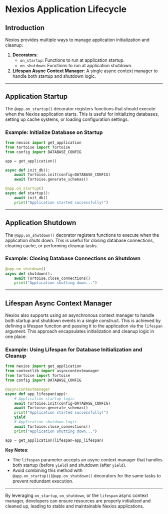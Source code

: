 # Nexios Application Lifecycle

## Introduction

Nexios provides multiple ways to manage application initialization and cleanup:

1. **Decorators**:
   - `on_startup`: Functions to run at application startup.
   - `on_shutdown`: Functions to run at application shutdown.
2. **Lifespan Async Context Manager**: A single async context manager to handle both startup and shutdown logic.

---

## Application Startup

The `@app.on_startup()` decorator registers functions that should execute when the Nexios application starts. This is useful for initializing databases, setting up cache systems, or loading configuration settings.

### Example: Initialize Database on Startup
```python
from nexios import get_application
from tortoise import Tortoise
from config import DATABASE_CONFIG

app = get_application()

async def init_db():
    await Tortoise.init(config=DATABASE_CONFIG)
    await Tortoise.generate_schemas()

@app.on_startup()
async def startup():
    await init_db()
    print("Application started successfully!")
```

---

## Application Shutdown

The `@app.on_shutdown()` decorator registers functions to execute when the application shuts down. This is useful for closing database connections, clearing cache, or performing cleanup tasks.

### Example: Closing Database Connections on Shutdown
```python
@app.on_shutdown()
async def shutdown():
    await Tortoise.close_connections()
    print("Application shutting down...")
```

---

## Lifespan Async Context Manager

Nexios also supports using an asynchronous context manager to handle both startup and shutdown events in a single construct. This is achieved by defining a lifespan function and passing it to the application via the `lifespan` argument. This approach encapsulates initialization and cleanup logic in one place.

### Example: Using Lifespan for Database Initialization and Cleanup
```python
from nexios import get_application
from contextlib import asynccontextmanager
from tortoise import Tortoise
from config import DATABASE_CONFIG

@asynccontextmanager
async def app_lifespan(app):
    # Application startup logic
    await Tortoise.init(config=DATABASE_CONFIG)
    await Tortoise.generate_schemas()
    print("Application started successfully!")
    yield
    # Application shutdown logic
    await Tortoise.close_connections()
    print("Application shutting down...")

app = get_application(lifespan=app_lifespan)
```

**Key Notes**:
- The `lifespan` parameter accepts an async context manager that handles both startup (before `yield`) and shutdown (after `yield`).
- Avoid combining this method with `@app.on_startup()`/`@app.on_shutdown()` decorators for the same tasks to prevent redundant execution.

---

By leveraging `on_startup`, `on_shutdown`, or the `lifespan` async context manager, developers can ensure resources are properly initialized and cleaned up, leading to stable and maintainable Nexios applications.